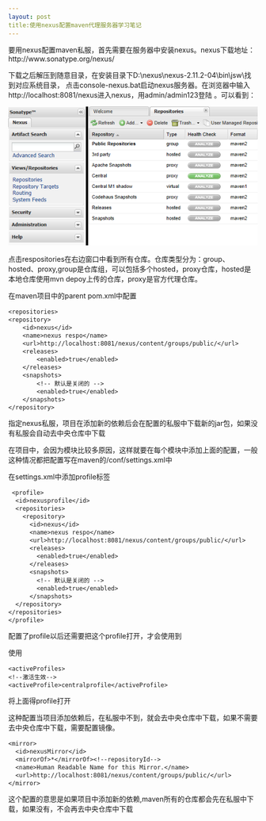 ```yaml
---
layout: post
title:使用nexus配置maven代理服务器学习笔记
---
```

 <p>
 	要用nexus配置maven私服，首先需要在服务器中安装nexus。nexus下载地址：http://www.sonatype.org/nexus/
 </p>
 <p>
 	下载之后解压到随意目录，在安装目录下D:\nexus\nexus-2.11.2-04\bin\jsw\找到对应系统目录，
 	点击console-nexus.bat启动nexus服务器。在浏览器中输入http://localhost:8081/nexus进入nexus，用admin/admin123登陆 。可以看到：
 </p>
 <img src='/images/nexus-01.png' alt='nexus-01'/>
 <p>
 	点击respositories在右边窗口中看到所有仓库。仓库类型分为：group、hosted、proxy,group是仓库组，可以包括多个hosted，proxy仓库，hosted是本地仓库使用mvn depoy上传的仓库，proxy是官方代理仓库。
 </p>
 <p>
 	在maven项目中的parent pom.xml中配置
 </p>
 <p>


 	<repositories>
  	<repository>
  		<id>nexus</id>
  		<name>nexus respo</name>
  		<url>http://localhost:8081/nexus/content/groups/public/</url>
  		<releases>
  			<enabled>true</enabled>
  		</releases>
  		<snapshots>
  			<!-- 默认是关闭的 -->
  			<enabled>true</enabled>
  		</snapshots>
  	</repository>
  </repositories>
 </p>
 <p>指定nexus私服，项目在添加新的依赖后会在配置的私服中下载新的jar包，如果没有私服会自动去中央仓库中下载</p>
 <p>
 	在项目中，会因为模块比较多原因，这样就要在每个模块中添加上面的配置，一般这种情况都把配置写在maven的/conf/settings.xml中
 </p>
 <p>
 	在settings.xml中添加profile标签
 </p>
 <p>


 	 <profile>
      <id>nexusprofile</id>
      <repositories>
        <repository>
          <id>nexus</id>
          <name>nexus respo</name>
          <url>http://localhost:8081/nexus/content/groups/public/</url>
          <releases>
            <enabled>true</enabled>
          </releases>
          <snapshots>
            <!-- 默认是关闭的 -->
            <enabled>true</enabled>
          </snapshots>
      </repository>
    </repositories>
    </profile>
 </p>
 <p>配置了profile以后还需要把这个profile打开，才会使用到</p>
 <p>
 	使用 


 	<activeProfiles>
    <!--激活生效-->
    <activeProfile>centralprofile</activeProfile>
  </activeProfiles>
  将上面得profile打开
 </p>
 <p>
 	这种配置当项目添加依赖后，在私服中不到，就会去中央仓库中下载，如果不需要去中央仓库中下载，需要配置镜像。
 </p>
 <p>


	<mirror>
      <id>nexusMirror</id>
      <mirrorOf>*</mirrorOf><!--repositoryId-->
      <name>Human Readable Name for this Mirror.</name>
      <url>http://localhost:8081/nexus/content/groups/public/</url>
    </mirror>
 </p>
 <p>这个配置的意思是如果项目中添加新的依赖,maven所有的仓库都会先在私服中下载，如果没有，不会再去中央仓库中下载</p>
 